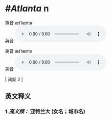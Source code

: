 # ***\#Atlanta*** n
英音 ætˈlæntə  
英音
<audio src="./media/Atlanta-b.aac" controls="controls"></audio>

美音 ætˈlæntə  
美音
<audio src="./media/Atlanta.aac" controls="controls"></audio>



| 词频 2 |  

英文释义
---
### 1.*高义频：* **亚特兰大 (女名；城市名)**  


